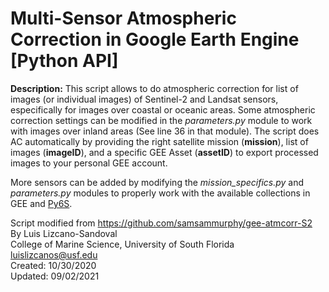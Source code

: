 # Multi-Sensor Atmospheric Correction in Google Earth Engine [Python API]

**Description:** This script allows to do atmospheric correction for list of images (or individual images) of Sentinel-2 and Landsat sensors, especifically for images over coastal or oceanic areas. Some atmospheric correction settings can be modified in the *parameters.py* module to work with images over inland areas (See line 36 in that module). The script does AC automatically by providing the right satellite mission (**mission**), list of images (**imageID**), and a specific GEE Asset (**assetID**) to export processed images to your personal GEE account.<br/>

More sensors can be added by modifying the *mission_specifics.py* and *parameters.py* modules to properly work with the available collections in GEE and [Py6S](https://github.com/robintw/Py6S/blob/master/Py6S/Params/wavelength.py).<br/>

Script modified from https://github.com/samsammurphy/gee-atmcorr-S2<br/>
By Luis Lizcano-Sandoval<br/>
College of Marine Science, University of South Florida<br/>
luislizcanos@usf.edu<br/>
Created: 10/30/2020<br/>
Updated: 09/02/2021
